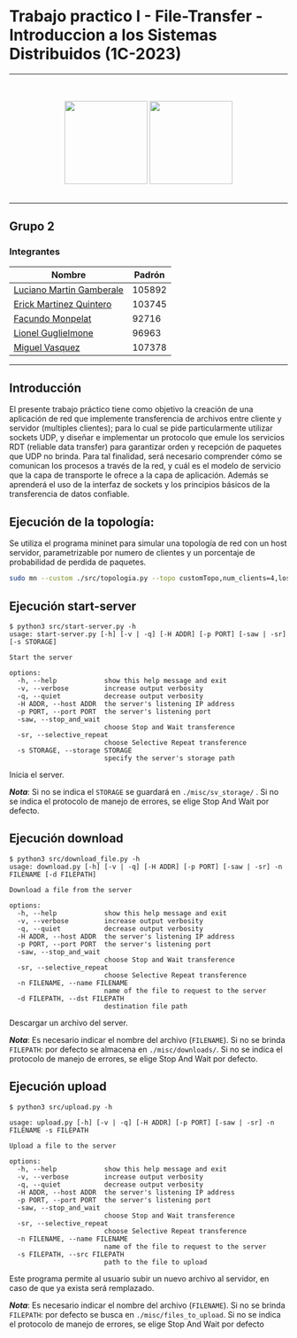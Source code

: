 # Trabajo practico I - File-Transfer - Introduccion a los Sistemas Distribuidos (1C-2023)


---


<p align="center">
<br>
<br>
  <img src="https://www.estudiaradistancia.com.ar/logos/original/logo-universidad-de-buenos-aires.webp" height=150 />
  <img  src="https://confedi.org.ar/wp-content/uploads/2020/09/fiuba_logo.jpg" height="150">
<br>
<br>
</p>

---


## Grupo 2

### Integrantes

| Nombre                                                              | Padrón |
| ------------------------------------------------------------------- | ------ |
| [Luciano Martin Gamberale](https://github.com/lucianogamberale)     | 105892 |
| [Erick Martinez Quintero](https://github.com/erick12m)              | 103745 |
| [Facundo Monpelat](https://github.com/fmonpelat)                    |  92716 |
| [Lionel Guglielmone](https://github.com/lionelguglielmone)          |  96963 |
| [Miguel Vasquez](https://github.com/MiguelV5)                       | 107378 |

---

## Introducción

El presente trabajo práctico tiene como objetivo la creación de una aplicación de red que implemente transferencia de archivos
entre cliente y servidor (multiples clientes); para lo cual se pide particularmente utilizar sockets UDP, y diseñar e implementar un protocolo que emule los servicios RDT (reliable data transfer) para garantizar orden y recepción
de paquetes que UDP no brinda.
Para tal finalidad, será necesario comprender cómo se comunican los procesos a través de la red, y cuál es el modelo de servicio que la capa de transporte le ofrece a la capa de aplicación. 
Además se aprenderá el uso de la interfaz de sockets y los principios básicos de la transferencia de datos confiable.

## Ejecución de la topología:

Se utiliza el programa mininet para simular una topología de red con un host servidor, parametrizable por numero de clientes y un porcentaje de probabilidad de perdida de paquetes.

```bash
sudo mn --custom ./src/topologia.py --topo customTopo,num_clients=4,loss_percent=10 --mac -x
```


## Ejecución start-server

```
$ python3 src/start-server.py -h
usage: start-server.py [-h] [-v | -q] [-H ADDR] [-p PORT] [-saw | -sr] [-s STORAGE]

Start the server

options:
  -h, --help            show this help message and exit
  -v, --verbose         increase output verbosity
  -q, --quiet           decrease output verbosity
  -H ADDR, --host ADDR  the server's listening IP address
  -p PORT, --port PORT  the server's listening port
  -saw, --stop_and_wait
                        choose Stop and Wait transference
  -sr, --selective_repeat
                        choose Selective Repeat transference
  -s STORAGE, --storage STORAGE
                        specify the server's storage path
```

Inicia el server.

***Nota***:
Si no se indica el `STORAGE` se guardará en `./misc/sv_storage/` .
Si no se indica el protocolo de manejo de errores, se elige Stop And Wait por defecto.

## Ejecución download

```
$ python3 src/download_file.py -h
usage: download.py [-h] [-v | -q] [-H ADDR] [-p PORT] [-saw | -sr] -n FILENAME [-d FILEPATH]

Download a file from the server

options:
  -h, --help            show this help message and exit
  -v, --verbose         increase output verbosity
  -q, --quiet           decrease output verbosity
  -H ADDR, --host ADDR  the server's listening IP address
  -p PORT, --port PORT  the server's listening port
  -saw, --stop_and_wait
                        choose Stop and Wait transference
  -sr, --selective_repeat
                        choose Selective Repeat transference
  -n FILENAME, --name FILENAME
                        name of the file to request to the server
  -d FILEPATH, --dst FILEPATH
                        destination file path
```

Descargar un archivo del server. 

***Nota***:
Es necesario indicar el nombre del archivo (`FILENAME`).
Si no se brinda `FILEPATH`: por defecto se almacena en `./misc/downloads/`.
Si no se indica el protocolo de manejo de errores, se elige Stop And Wait por defecto.

## Ejecución upload

```
$ python3 src/upload.py -h

usage: upload.py [-h] [-v | -q] [-H ADDR] [-p PORT] [-saw | -sr] -n FILENAME -s FILEPATH

Upload a file to the server

options:
  -h, --help            show this help message and exit
  -v, --verbose         increase output verbosity
  -q, --quiet           decrease output verbosity
  -H ADDR, --host ADDR  the server's listening IP address
  -p PORT, --port PORT  the server's listening port
  -saw, --stop_and_wait
                        choose Stop and Wait transference
  -sr, --selective_repeat
                        choose Selective Repeat transference
  -n FILENAME, --name FILENAME
                        name of the file to request to the server
  -s FILEPATH, --src FILEPATH
                        path to the file to upload
```


Este programa permite al usuario subir un nuevo archivo al servidor, en caso de que ya exista será remplazado.

***Nota***:
Es necesario indicar el nombre del archivo (`FILENAME`).
Si no se brinda `FILEPATH`: por defecto se busca en `./misc/files_to_upload`.
Si no se indica el protocolo de manejo de errores, se elige Stop And Wait por defecto

